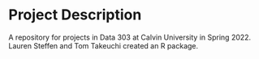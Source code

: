 # Project Description

A repository for projects in Data 303 at Calvin University in Spring 2022.
Lauren Steffen and Tom Takeuchi created an R package.
